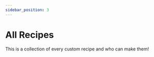 ```yaml
---
sidebar_position: 3
---
```

# All Recipes

This is a collection of every custom recipe and who can make them!
